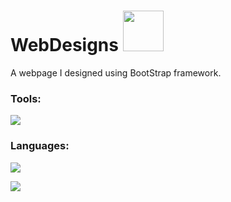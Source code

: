 # WebDesigns <img src="https://github.com/TheDudeThatCode/TheDudeThatCode/blob/master/Assets/Designer.gif" width="65px">



A webpage I designed using BootStrap framework. 

### Tools:
![](https://img.shields.io/badge/Tools-Bootstrap-informational?style=flat&logo=bootstrap&logoColor=white&color=2bbc8a)

### Languages:
![](https://img.shields.io/badge/Code-HTML-informational?style=flat&logo=html&logoColor=white&color=2bbc8a)

![](https://img.shields.io/badge/Code-CSS-informational?style=flat&logo=css&logoColor=white&color=2bbc8a)
